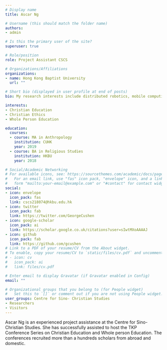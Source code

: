 ```yaml
---
# Display name
title: Ascar Ng 

# Username (this should match the folder name)
authors:
- admin

# Is this the primary user of the site?
superuser: true

# Role/position
role: Project Assistant CSCS 

# Organizations/Affiliations
organizations:
- name: Hong Kong Baptist University 
  url: ""

# Short bio (displayed in user profile at end of posts)
bio: My research interests include distributed robotics, mobile computing and programmable matter.

interests:
- Christian Education
- Christian Ethics 
- Whole Person Education

education:
  courses:
  - course: MA in Anthropology 
    institution: CUHK
    year: 2019
  - course: BA in Religious Studies 
    institution: HKBU
    year: 2018

# Social/Academic Networking
# For available icons, see: https://sourcethemes.com/academic/docs/page-builder/#icons
#   For an email link, use "fas" icon pack, "envelope" icon, and a link in the
#   form "mailto:your-email@example.com" or "#contact" for contact widget.
social:
- icon: envelope
  icon_pack: fas
  link: cscs218074@hkbu.edu.hk
- icon: twitter
  icon_pack: fab
  link: https://twitter.com/GeorgeCushen
- icon: google-scholar
  icon_pack: ai
  link: https://scholar.google.co.uk/citations?user=sIwtMXoAAAAJ
- icon: github
  icon_pack: fab
  link: https://github.com/gcushen
# Link to a PDF of your resume/CV from the About widget.
# To enable, copy your resume/CV to `static/files/cv.pdf` and uncomment the lines below.
# - icon: cv
#   icon_pack: ai
#   link: files/cv.pdf

# Enter email to display Gravatar (if Gravatar enabled in Config)
email: ""

# Organizational groups that you belong to (for People widget)
#   Set this to `[]` or comment out if you are not using People widget.
user_groups: Centre for Sino- Christian Studies
- Researchers
- Visitors
---
```


Ascar Ng is an experienced project assistance at the Centre for Sino- Christian Studies. She has successfully assisted to host the TKP Conference Series on Christian Education and Whole person Education. The conferences recruited more than a hundreds scholars from abroad and domestic.  


